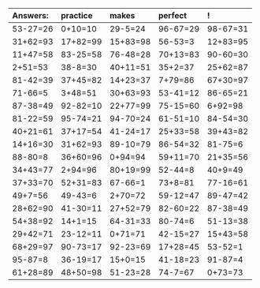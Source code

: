 | Answers: | practice | makes | perfect | ! |
| :--- | :--- | :--- | :--- | :--- |
| 53-27=26 | 0+10=10 | 29-5=24 | 96-67=29 | 98-67=31 | 
| 31+62=93 | 17+82=99 | 15+83=98 | 56-53=3 | 12+83=95 | 
| 11+47=58 | 83-25=58 | 76-48=28 | 70+13=83 | 90-60=30 | 
| 2+51=53 | 38-8=30 | 40+11=51 | 35+2=37 | 25+62=87 | 
| 81-42=39 | 37+45=82 | 14+23=37 | 7+79=86 | 67+30=97 | 
| 71-66=5 | 3+48=51 | 30+63=93 | 53-41=12 | 86-65=21 | 
| 87-38=49 | 92-82=10 | 22+77=99 | 75-15=60 | 6+92=98 | 
| 81-22=59 | 95-74=21 | 94-70=24 | 61-51=10 | 84-54=30 | 
| 40+21=61 | 37+17=54 | 41-24=17 | 25+33=58 | 39+43=82 | 
| 14+16=30 | 31+62=93 | 89-10=79 | 86-54=32 | 81-75=6 | 
| 88-80=8 | 36+60=96 | 0+94=94 | 59+11=70 | 21+35=56 | 
| 34+43=77 | 2+94=96 | 80+19=99 | 52-44=8 | 40+9=49 | 
| 37+33=70 | 52+31=83 | 67-66=1 | 73+8=81 | 77-16=61 | 
| 49+7=56 | 49-43=6 | 2+70=72 | 59-12=47 | 89-47=42 | 
| 28+62=90 | 41-30=11 | 27+52=79 | 82-60=22 | 87-38=49 | 
| 54+38=92 | 14+1=15 | 64-31=33 | 80-74=6 | 51-13=38 | 
| 29+42=71 | 23-12=11 | 0+71=71 | 42-15=27 | 15+43=58 | 
| 68+29=97 | 90-73=17 | 92-23=69 | 17+28=45 | 53-52=1 | 
| 95-87=8 | 36-19=17 | 15+0=15 | 41-18=23 | 91-87=4 | 
| 61+28=89 | 48+50=98 | 51-23=28 | 74-7=67 | 0+73=73 | 
